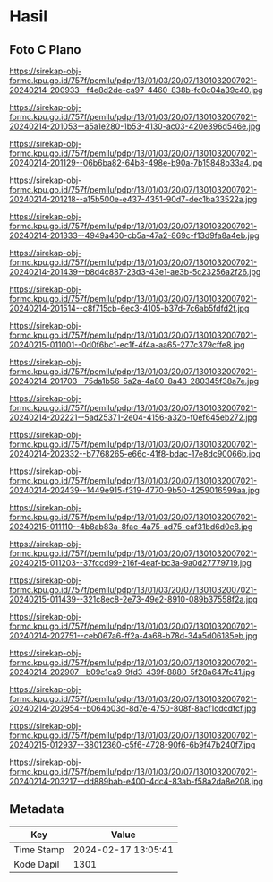 # Hasil

## Foto C Plano

https://sirekap-obj-formc.kpu.go.id/757f/pemilu/pdpr/13/01/03/20/07/1301032007021-20240214-200933--f4e8d2de-ca97-4460-838b-fc0c04a39c40.jpg

https://sirekap-obj-formc.kpu.go.id/757f/pemilu/pdpr/13/01/03/20/07/1301032007021-20240214-201053--a5a1e280-1b53-4130-ac03-420e396d546e.jpg

https://sirekap-obj-formc.kpu.go.id/757f/pemilu/pdpr/13/01/03/20/07/1301032007021-20240214-201129--06b6ba82-64b8-498e-b90a-7b15848b33a4.jpg

https://sirekap-obj-formc.kpu.go.id/757f/pemilu/pdpr/13/01/03/20/07/1301032007021-20240214-201218--a15b500e-e437-4351-90d7-dec1ba33522a.jpg

https://sirekap-obj-formc.kpu.go.id/757f/pemilu/pdpr/13/01/03/20/07/1301032007021-20240214-201333--4949a460-cb5a-47a2-869c-f13d9fa8a4eb.jpg

https://sirekap-obj-formc.kpu.go.id/757f/pemilu/pdpr/13/01/03/20/07/1301032007021-20240214-201439--b8d4c887-23d3-43e1-ae3b-5c23256a2f26.jpg

https://sirekap-obj-formc.kpu.go.id/757f/pemilu/pdpr/13/01/03/20/07/1301032007021-20240214-201514--c8f715cb-6ec3-4105-b37d-7c6ab5fdfd2f.jpg

https://sirekap-obj-formc.kpu.go.id/757f/pemilu/pdpr/13/01/03/20/07/1301032007021-20240215-011001--0d0f6bc1-ec1f-4f4a-aa65-277c379cffe8.jpg

https://sirekap-obj-formc.kpu.go.id/757f/pemilu/pdpr/13/01/03/20/07/1301032007021-20240214-201703--75da1b56-5a2a-4a80-8a43-280345f38a7e.jpg

https://sirekap-obj-formc.kpu.go.id/757f/pemilu/pdpr/13/01/03/20/07/1301032007021-20240214-202221--5ad25371-2e04-4156-a32b-f0ef645eb272.jpg

https://sirekap-obj-formc.kpu.go.id/757f/pemilu/pdpr/13/01/03/20/07/1301032007021-20240214-202332--b7768265-e66c-41f8-bdac-17e8dc90066b.jpg

https://sirekap-obj-formc.kpu.go.id/757f/pemilu/pdpr/13/01/03/20/07/1301032007021-20240214-202439--1449e915-f319-4770-9b50-4259016599aa.jpg

https://sirekap-obj-formc.kpu.go.id/757f/pemilu/pdpr/13/01/03/20/07/1301032007021-20240215-011110--4b8ab83a-8fae-4a75-ad75-eaf31bd6d0e8.jpg

https://sirekap-obj-formc.kpu.go.id/757f/pemilu/pdpr/13/01/03/20/07/1301032007021-20240215-011203--37fccd99-216f-4eaf-bc3a-9a0d27779719.jpg

https://sirekap-obj-formc.kpu.go.id/757f/pemilu/pdpr/13/01/03/20/07/1301032007021-20240215-011439--321c8ec8-2e73-49e2-8910-089b37558f2a.jpg

https://sirekap-obj-formc.kpu.go.id/757f/pemilu/pdpr/13/01/03/20/07/1301032007021-20240214-202751--ceb067a6-ff2a-4a68-b78d-34a5d06185eb.jpg

https://sirekap-obj-formc.kpu.go.id/757f/pemilu/pdpr/13/01/03/20/07/1301032007021-20240214-202907--b09c1ca9-9fd3-439f-8880-5f28a647fc41.jpg

https://sirekap-obj-formc.kpu.go.id/757f/pemilu/pdpr/13/01/03/20/07/1301032007021-20240214-202954--b064b03d-8d7e-4750-808f-8acf1cdcdfcf.jpg

https://sirekap-obj-formc.kpu.go.id/757f/pemilu/pdpr/13/01/03/20/07/1301032007021-20240215-012937--38012360-c5f6-4728-90f6-6b9f47b240f7.jpg

https://sirekap-obj-formc.kpu.go.id/757f/pemilu/pdpr/13/01/03/20/07/1301032007021-20240214-203217--dd889bab-e400-4dc4-83ab-f58a2da8e208.jpg


## Metadata

| Key        | Value               |
| ---------- | ------------------- |
| Time Stamp | 2024-02-17 13:05:41 |
| Kode Dapil | 1301                |



